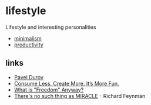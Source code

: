 # lifestyle

Lifestyle and interesting personalities

- [minimalism](./minimalism.md)
- [productivity](./productivity.md)

## links

- [Pavel Durov](https://tx.me/s/durov/65)
- [Consume Less. Create More. It’s More Fun.](https://telegra.ph/Consume-Less-Create-More-Its-More-Fun-12-04)
- [What is "Freedom" Anyway?](https://odysee.com/@Luke:7/what-is-freedom-anyway:8?t=490)
- [There's no such thing as MIRACLE](https://redirect.invidious.io/watch?v=bAX27XRHMH8) - Richard Feynman
